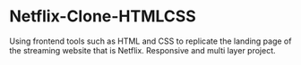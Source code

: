 # Netflix-Clone-HTMLCSS
Using frontend tools such as HTML and CSS to replicate the landing page of the streaming website that is Netflix. Responsive and multi layer project. 
